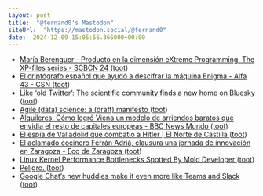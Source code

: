 ```yaml
---
layout: post
title:  "@fernand0's Mastodon"
siteUrl:  "https://mastodon.social/@fernand0"
date:  2024-12-09 15:05:56.366000+00:00
---
```

*  [María Berenguer - Producto en la dimensión eXtreme Programming. The XP-files series - SCBCN 24 ](https://www.youtube.com/watch?v=7mAGnh_eOzE&amp%3Bfeature=youtu.b) ([toot](https://mastodon.social/@fernand0/113623482785074667))
*  [El criptógrafo español que ayudó a descifrar la máquina Enigma - Alfa 43 - CSN  ](https://www.csn.es/-/el-criptografo-espanol-que-ayudo-a-descifrar-la-maquina-enigma) ([toot](https://mastodon.social/@fernand0/113622811432115064))
*  [Like ‘old Twitter’: The scientific community finds a new home on Bluesky   ](https://www.science.org/content/article/old-twitter-scientific-community-finds-new-home-bluesky) ([toot](https://mastodon.social/@fernand0/113622592288304297))
*  [Agile (data) science: a (draft) manifesto ](https://arxiv.org/abs/2104.1254) ([toot](https://mastodon.social/@fernand0/113622485470128403))
*  [Alquileres: Cómo logró Viena un modelo de arriendos baratos que envidia el resto de capitales europeas - BBC News Mundo ](https://www.bbc.com/mundo/articles/cvgx9gx7m0e) ([toot](https://mastodon.social/@fernand0/113622192720786341))
*  [El espía de Valladolid que combatió a Hitler \| El Norte de Castilla ](https://www.elnortedecastilla.es/valladolid/espia-valladolid-combatio-20210509084429-nt.htm) ([toot](https://mastodon.social/@fernand0/113621241652926947))
*  [El aclamado cocinero Ferrán Adrià, clausura una jornada de innovación en Zaragoza - Eco de Zaragoza ](https://ecodezaragoza.tv/el-aclamado-coicnero-ferran-adria-clausura-una-jornada-de-innovacion-en-zaragoza) ([toot](https://mastodon.social/@fernand0/113620454817641291))
*  [Linux Kernel Performance Bottlenecks Spotted By Mold Developer ](https://www.phoronix.com/news/Linux-Kernel-Bottlenecks-Mol) ([toot](https://mastodon.social/@fernand0/113618613397430541))
*  [Peligro. ](https://avecesunafoto.wordpress.com/2024/12/08/peligro) ([toot](https://mastodon.social/@fernand0/113618545066482137))
*  [Google Chat’s new huddles make it even more like Teams and Slack ](https://www.theverge.com/2024/11/27/24307767/google-chat-huddles-meet-video-call-workspace-updat) ([toot](https://mastodon.social/@fernand0/113618311722532480))
